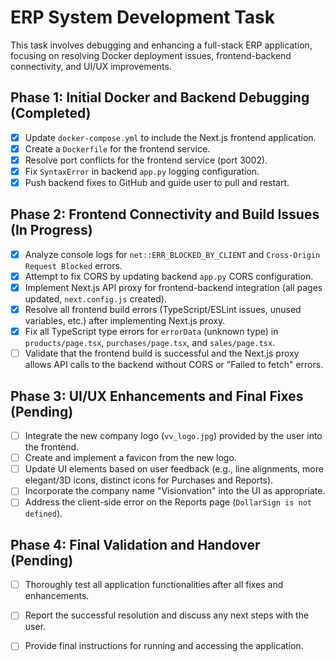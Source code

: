 # ERP System Development Task

This task involves debugging and enhancing a full-stack ERP application, focusing on resolving Docker deployment issues, frontend-backend connectivity, and UI/UX improvements.

## Phase 1: Initial Docker and Backend Debugging (Completed)
- [X] Update `docker-compose.yml` to include the Next.js frontend application.
- [X] Create a `Dockerfile` for the frontend service.
- [X] Resolve port conflicts for the frontend service (port 3002).
- [X] Fix `SyntaxError` in backend `app.py` logging configuration.
- [X] Push backend fixes to GitHub and guide user to pull and restart.

## Phase 2: Frontend Connectivity and Build Issues (In Progress)
- [X] Analyze console logs for `net::ERR_BLOCKED_BY_CLIENT` and `Cross-Origin Request Blocked` errors.
- [X] Attempt to fix CORS by updating backend `app.py` CORS configuration.
- [X] Implement Next.js API proxy for frontend-backend integration (all pages updated, `next.config.js` created).
- [X] Resolve all frontend build errors (TypeScript/ESLint issues, unused variables, etc.) after implementing Next.js proxy.
- [X] Fix all TypeScript type errors for `errorData` (unknown type) in `products/page.tsx`, `purchases/page.tsx`, and `sales/page.tsx`.
- [ ] Validate that the frontend build is successful and the Next.js proxy allows API calls to the backend without CORS or "Failed to fetch" errors.

## Phase 3: UI/UX Enhancements and Final Fixes (Pending)
- [ ] Integrate the new company logo (`vv_logo.jpg`) provided by the user into the frontend.
- [ ] Create and implement a favicon from the new logo.
- [ ] Update UI elements based on user feedback (e.g., line alignments, more elegant/3D icons, distinct icons for Purchases and Reports).
- [ ] Incorporate the company name "Visionvation" into the UI as appropriate.
- [ ] Address the client-side error on the Reports page (`DollarSign is not defined`).

## Phase 4: Final Validation and Handover (Pending)
- [ ] Thoroughly test all application functionalities after all fixes and enhancements.
- [ ] Report the successful resolution and discuss any next steps with the user.
- [ ] Provide final instructions for running and accessing the application.


